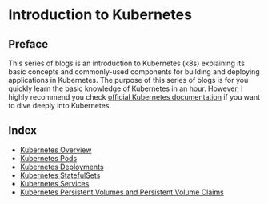 # Introduction to Kubernetes

## Preface

This series of blogs is an introduction to Kubernetes (k8s) explaining its basic concepts and commonly-used components 
for building and deploying applications in Kubernetes. The purpose of this series of blogs is for you quickly learn the basic
knowledge of Kubernetes in an hour. However, I highly recommend you check [official Kubernetes documentation](https://kubernetes.io/docs/home/)
if you want to dive deeply into Kubernetes. 


## Index

- [Kubernetes Overview](https://github.com/azhuox/blogs/blob/master/kubernetes/overview/README.md)
- [Kubernetes Pods](https://github.com/azhuox/blogs/blob/master/kubernetes/pods/README.md)
- [Kubernetes Deployments](https://github.com/azhuox/blogs/blob/master/kubernetes/deployments/README.md)
- [Kubernetes StatefulSets](https://github.com/azhuox/blogs/blob/master/kubernetes/statefulsets/README.md)
- [Kubernetes Services](https://github.com/azhuox/blogs/tree/master/kubernetes/services)
- [Kubernetes Persistent Volumes and Persistent Volume Claims](https://github.com/azhuox/blogs/blob/master/kubernetes/pv_pvc/README.md)

